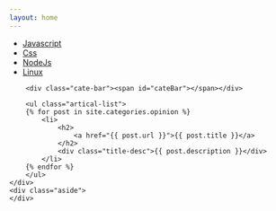 ```yaml
---
layout: home
---
```


<div class="index-content opinion">
    <div class="section">
        <ul class="artical-cate">
            <li ><a href="/"><span>Javascript</span></a></li>
            <li ><a href="/css_post"><span>Css</span></a></li>
            <li ><a href="/nodejs"><span>NodeJs</span></a></li>
            <li class="on" ><a href="/linux"><span>Linux</span></a></li>
        </ul>
        </ul>

        <div class="cate-bar"><span id="cateBar"></span></div>

        <ul class="artical-list">
        {% for post in site.categories.opinion %}
            <li>
                <h2>
                    <a href="{{ post.url }}">{{ post.title }}</a>
                </h2>
                <div class="title-desc">{{ post.description }}</div>
            </li>
        {% endfor %}
        </ul>
    </div>
    <div class="aside">
    </div>
</div>

